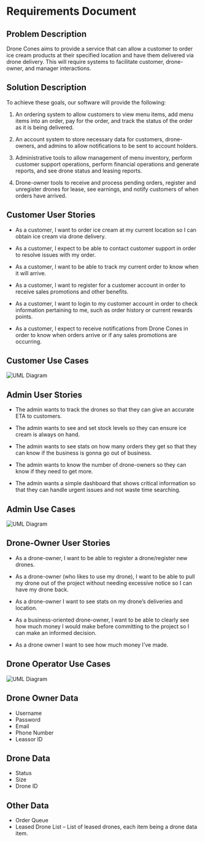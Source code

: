 # Requirements Document

## Problem Description

Drone Cones aims to provide a service that can allow a customer to order ice cream products at their specified location and have them delivered via drone delivery.  This will require systems to facilitate customer, drone-owner, and manager interactions.

## Solution Description

To achieve these goals, our software will provide the following:

1. An ordering system to allow customers to view menu items, add menu items into an order, pay for the order, and track the status of the order as it is being delivered.

2. An account system to store necessary data for customers, drone-owners, and admins to allow notifications to be sent to account holders.

3. Administrative tools to allow management of menu inventory, perform customer support operations, perform financial operations and generate reports, and see drone status and leasing reports.

4. Drone-owner tools to receive and process pending orders, register and unregister drones for lease, see earnings, and notify customers of when orders have arrived.  

## Customer User Stories

* As a customer, I want to order ice cream at my current location so I can obtain ice cream via drone delivery.
  
* As a customer, I expect to be able to contact customer support in order to resolve issues with my order.
  
* As a customer, I want to be able to track my current order to know when it will arrive.
  
* As a customer, I want to register for a customer account in order to receive sales promotions and other benefits.
  
* As a customer, I want to login to my customer account in order to check information pertaining to me, such as order history or current rewards points.
  
* As a customer, I expect to receive notifications from Drone Cones in order to know when orders arrive or if any sales promotions are occurring.

## Customer Use Cases

![UML Diagram](Customer_Use_Cases_UML.png)

## Admin User Stories

* The admin wants to track the drones so that they can give an accurate ETA to customers.
  
* The admin wants to see and set stock levels so they can ensure ice cream is always on hand.
  
* The admin wants to see stats on how many orders they get so that they can know if the business is gonna go out of business.
  
* The admin wants to know the number of drone-owners so they can know if they need to get more.
  
* The admin wants a simple dashboard that shows critical information so that they can handle urgent issues and not waste time searching.

## Admin Use Cases

![UML Diagram](Manager_Use_Cases_UML.png)

## Drone-Owner User Stories

* As a drone-owner, I want to be able to register a drone/register new drones.
  
* As a drone-owner (who likes to use my drone), I want to be able to pull my drone out of the project without needing excessive notice so I can have my drone back.
  
* As a drone-owner I want to see stats on my drone’s deliveries and location.
  
* As a business-oriented drone-owner, I want to be able to clearly see how much money I would make before committing to the project so I can make an informed decision.

* As a drone owner I want to see how much money I’ve made.

## Drone Operator Use Cases

![UML Diagram](Operator_Use_Cases_UML.png)

## Drone Owner Data

* Username 
* Password 
* Email 
* Phone Number 
* Leassor ID
  
## Drone Data

* Status 
* Size
* Drone ID
  
## Other Data

* Order Queue
* Leased Drone List – List of leased drones, each item being a drone data item.  
